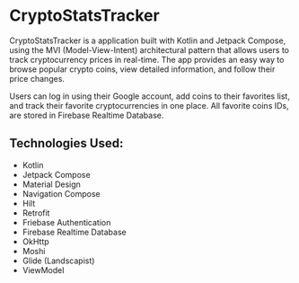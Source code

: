 # CryptoStatsTracker

CryptoStatsTracker is a application built with Kotlin and Jetpack Compose, using the MVI 
(Model-View-Intent) architectural pattern that allows users to track
cryptocurrency prices in real-time. The app provides an easy way to browse popular crypto coins,
view detailed information, and follow their price changes.

Users can log in using their Google account, add coins to their favorites list, and track
their favorite cryptocurrencies in one place. All favorite coins IDs, are stored in Firebase
Realtime Database.

## Technologies Used:

- Kotlin
- Jetpack Compose
- Material Design
- Navigation Compose
- Hilt
- Retrofit
- Friebase Authentication
- Firebase Realtime Database
- OkHttp
- Moshi
- Glide (Landscapist)
- ViewModel

